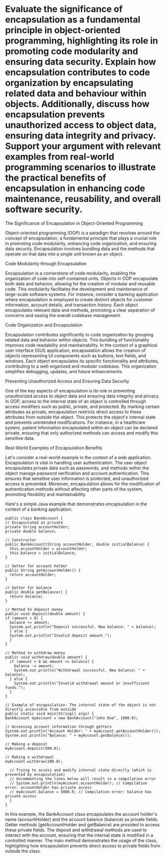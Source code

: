 # Evaluate the significance of encapsulation as a fundamental principle in object-oriented programming, highlighting its role in promoting code modularity and ensuring data security. Explain how encapsulation contributes to code organization by encapsulating related data and behaviour within objects. Additionally, discuss how encapsulation prevents unauthorized access to object data, ensuring data integrity and privacy. Support your argument with relevant examples from real-world programming scenarios to illustrate the practical benefits of encapsulation in enhancing code maintenance, reusability, and overall software security.

The Significance of Encapsulation in Object-Oriented Programming

Object-oriented programming (OOP) is a paradigm that revolves around the concept of encapsulation, a fundamental principle that plays a crucial role in promoting code modularity, enhancing code organization, and ensuring data security. Encapsulation involves bundling data and the methods that operate on that data into a single unit known as an object.

Code Modularity through Encapsulation

Encapsulation is a cornerstone of code modularity, enabling the organization of code into self-contained units. Objects in OOP encapsulate both data and behavior, allowing for the creation of modular and reusable code. This modularity facilitates the development and maintenance of large-scale software systems. For instance, consider a banking application where encapsulation is employed to create distinct objects for customer information, account details, and transaction history. Each object encapsulates relevant data and methods, promoting a clear separation of concerns and easing the overall codebase management.

Code Organization and Encapsulation

Encapsulation contributes significantly to code organization by grouping related data and behavior within objects. This bundling of functionality improves code readability and maintainability. In the context of a graphical user interface (GUI) application, encapsulation allows the creation of objects representing UI components such as buttons, text fields, and windows. Each object encapsulates its specific functionality and attributes, contributing to a well-organized and modular codebase. This organization simplifies debugging, updates, and future enhancements.

Preventing Unauthorized Access and Ensuring Data Security

One of the key aspects of encapsulation is its role in preventing unauthorized access to object data and ensuring data integrity and privacy. In OOP, access to the internal state of an object is controlled through access modifiers such as public, private, and protected. By marking certain attributes as private, encapsulation restricts direct access to these attributes from outside the object. This protects the object's internal state and prevents unintended modifications. For instance, in a healthcare system, patient information encapsulated within an object can be declared private, ensuring that only authorized methods can access and modify this sensitive data.

Real-World Examples of Encapsulation Benefits

Let's consider a real-world example in the context of a web application. Encapsulation is vital in handling user authentication. The user object encapsulates private data such as passwords, and methods within the object manage password verification and account authentication. This ensures that sensitive user information is protected, and unauthorized access is prevented. Moreover, encapsulation allows for the modification of authentication methods without affecting other parts of the system, promoting flexibility and maintainability.

Here's a simple Java example that demonstrates encapsulation in the context of a banking application:

    public class BankAccount {
    // Encapsulated as private
    private String accountHolder;
    private double balance;

    // Constructor
    public BankAccount(String accountHolder, double initialBalance) {
      this.accountHolder = accountHolder;
      this.balance = initialBalance;
    }

    // Getter for account holder
    public String getAccountHolder() {
      return accountHolder;
    }

    // Getter for balance
    public double getBalance() {
      return balance;
    }

    // Method to deposit money
    public void deposit(double amount) {
    if (amount > 0) {
      balance += amount;
      System.out.println("Deposit successful. New balance: " + balance);
      } else {
      System.out.println("Invalid deposit amount.");
      }
    }

    // Method to withdraw money
    public void withdraw(double amount) {
      if (amount > 0 && amount <= balance) {
        balance -= amount;
        System.out.println("Withdrawal successful. New balance: " + balance);
      } else {
        System.out.println("Invalid withdrawal amount or insufficient funds.");
      }
    }

    // Example of encapsulation: The internal state of the object is not directly accessible from outside
    public static void main(String[] args) {
    BankAccount myAccount = new BankAccount("John Doe", 1000.0);

    // Accessing account information through getters
    System.out.println("Account Holder: " + myAccount.getAccountHolder());
    System.out.println("Balance: " + myAccount.getBalance());

    // Making a deposit
    myAccount.deposit(500.0);

    // Making a withdrawal
    myAccount.withdraw(200.0);

      // Trying to access and modify internal state directly (which is prevented by encapsulation)
      // Uncommenting the lines below will result in a compilation error
      // System.out.println(myAccount.accountHolder); // Compilation error: accountHolder has private access
      // myAccount.balance = 5000.0; // Compilation error: balance has private access
      }
    }

In this example, the BankAccount class encapsulates the account holder's name (accountHolder) and the account balance (balance) as private fields. Getter methods (getAccountHolder and getBalance) are provided to access these private fields. The deposit and withdrawal methods are used to interact with the account, ensuring that the internal state is modified in a controlled manner. The main method demonstrates the usage of the class, highlighting how encapsulation prevents direct access to private fields from outside the class.
